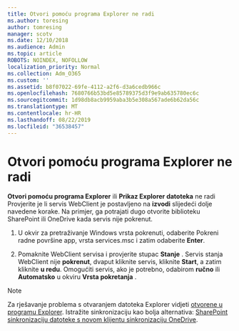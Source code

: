 ```yaml
---
title: Otvori pomoću programa Explorer ne radi
ms.author: toresing
author: tomresing
manager: scotv
ms.date: 12/10/2018
ms.audience: Admin
ms.topic: article
ROBOTS: NOINDEX, NOFOLLOW
localization_priority: Normal
ms.collection: Adm_O365
ms.custom: ''
ms.assetid: b8f07022-69fe-4112-a2f6-d3a6cedb966c
ms.openlocfilehash: 7680766b53bd5e85789375d3f9e9ab635780ec6c
ms.sourcegitcommit: 1d98db8acb9959aba3b5e308a567ade6b62da56c
ms.translationtype: MT
ms.contentlocale: hr-HR
ms.lasthandoff: 08/22/2019
ms.locfileid: "36538457"
---
```

# <a name="open-with-explorer-isnt-working"></a>Otvori pomoću programa Explorer ne radi

**Otvori pomoću programa Explorer** ili **Prikaz Explorer datoteka** ne radi Provjerite je li servis WebClient je postavljeno na **izvodi** slijedeći dolje navedene korake. Na primjer, ga potrajati dugo otvorite biblioteku SharePoint ili OneDrive kada servis nije pokrenut. 
  
1. U okvir za pretraživanje Windows vrsta pokrenuti, odaberite Pokreni radne površine app, vrsta services.msc i zatim odaberite **Enter**.
    
2. Pomaknite WebClient servisa i provjerite stupac **Stanje** . Servis stanja WebClient nije **pokrenut**, dvaput kliknite servis, kliknite **Start**, a zatim kliknite **u redu**. Omogućiti servis, ako je potrebno, odabirom **ručno** ili **Automatsko** u okviru **Vrsta pokretanja** . 
    
> [!NOTE]
> Za rješavanje problema s otvaranjem datoteka Explorer vidjeti [otvorene u programu Explorer](https://go.microsoft.com/fwlink/?linkid=871665). Istražite sinkronizaciju kao bolja alternativa: [SharePoint sinkronizaciju datoteke s novom klijentu sinkronizaciju OneDrive](https://go.microsoft.com/fwlink/?linkid=871666). 
  

